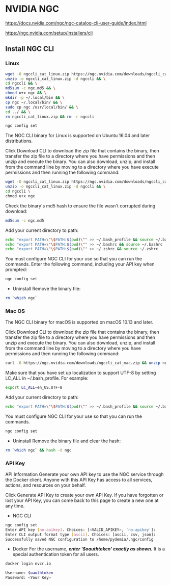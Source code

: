 # NVIDIA NGC


<https://docs.nvidia.com/ngc/ngc-catalog-cli-user-guide/index.html>


<https://ngc.nvidia.com/setup/installers/cli>


## Install NGC CLI

### Linux
```sh
wget -O ngccli_cat_linux.zip https://ngc.nvidia.com/downloads/ngccli_cat_linux.zip && \
unzip -o ngccli_cat_linux.zip -d ngccli && \
cd ngccli && \
md5sum -c ngc.md5 && \
chmod u+x ngc && \
mkdir -p ~/.local/bin && \
cp ngc ~/.local/bin/ && \
sudo cp ngc /usr/local/bin/ && \
cd ../ && \
rm ngccli_cat_linux.zip && rm -r ngccli

ngc config set
```

The NGC CLI binary for Linux is supported on Ubuntu 16.04 and later distributions.

Click Download CLI to download the zip file that contains the binary, then transfer the zip file to a directory where you have permissions and then unzip and execute the binary. You can also download, unzip, and install from the command line by moving to a directory where you have execute permissions and then running the following command:
```sh
wget -O ngccli_cat_linux.zip https://ngc.nvidia.com/downloads/ngccli_cat_linux.zip && \
unzip -o ngccli_cat_linux.zip -d ngccli && \
cd ngccli \
chmod u+x ngc
```

Check the binary's md5 hash to ensure the file wasn't corrupted during download:
```sh
md5sum -c ngc.md5
```

Add your current directory to path:
```sh
echo "export PATH=\"\$PATH:$(pwd)\"" >> ~/.bash_profile && source ~/.bash_profile
echo "export PATH=\"\$PATH:$(pwd)\"" >> ~/.bashrc && source ~/.bashrc
echo "export PATH=\"\$PATH:$(pwd)\"" >> ~/.zshrc && source ~/.zshrc
```

You must configure NGC CLI for your use so that you can run the commands.
Enter the following command, including your API key when prompted:
```sh
ngc config set
```

* Uninstall
Remove the binary file:
```sh
rm `which ngc`
```


### Mac OS

The NGC CLI binary for macOS is supported on macOS 10.13 and later.

Click Download CLI to download the zip file that contains the binary, then transfer the zip file to a directory where you have permissions and then unzip and execute the binary. You can also download, unzip, and install from the command line by moving to a directory where you have permissions and then running the following command:
```sh
curl -O https://ngc.nvidia.com/downloads/ngccli_cat_mac.zip && unzip ngccli_cat_mac.zip && chmod u+x ngc
```

Make sure that you have set up localization to support UTF-8 by setting LC_ALL in ~/.bash_profile. For example:
```sh
export LC_ALL=en_US.UTF-8
```

Add your current directory to path:
```sh
echo "export PATH=\"\$PATH:$(pwd)\"" >> ~/.bash_profile && source ~/.bash_profile
```

You must configure NGC CLI for your use so that you can run the commands.
```sh
ngc config set
```

* Uninstall
Remove the binary file and clear the hash:
```sh
rm `which ngc` && hash -d ngc
```


### API Key

API Information
Generate your own API key to use the NGC service through the Docker client. Anyone with this API Key has access to all services, actions, and resources on your behalf.

Click Generate API Key to create your own API Key. If you have forgotten or lost your API Key, you can come back to this page to create a new one at any time.

* NGC CLI
```sh
ngc config set
Enter API key [no-apikey]. Choices: [<VALID_APIKEY>, 'no-apikey']:
Enter CLI output format type [ascii]. Choices: [ascii, csv, json]:
Successfully saved NGC configuration to /home/pydemia/.ngc/config
```

* Docker
For the username, **_enter '$oauthtoken' exactly as shown._** It is a special authentication token for all users.
```sh
docker login nvcr.io

Username: $oauthtoken
Password: <Your Key>
```
